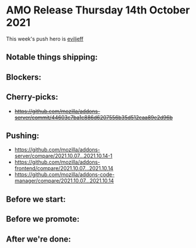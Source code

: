 # AMO Release Thursday 14th October 2021

This week's push hero is [eviljeff](https://github.com/eviljeff)

## Notable things shipping:

## Blockers:

## Cherry-picks:
- ~~https://github.com/mozilla/addons-server/commit/44603c7ba1c886d6207556b35d512caa89e2d96b~~

## Pushing:

- https://github.com/mozilla/addons-server/compare/2021.10.07...2021.10.14-1
- https://github.com/mozilla/addons-frontend/compare/2021.10.07...2021.10.14
- https://github.com/mozilla/addons-code-manager/compare/2021.10.07...2021.10.14

## Before we start:

## Before we promote:

## After we're done:
